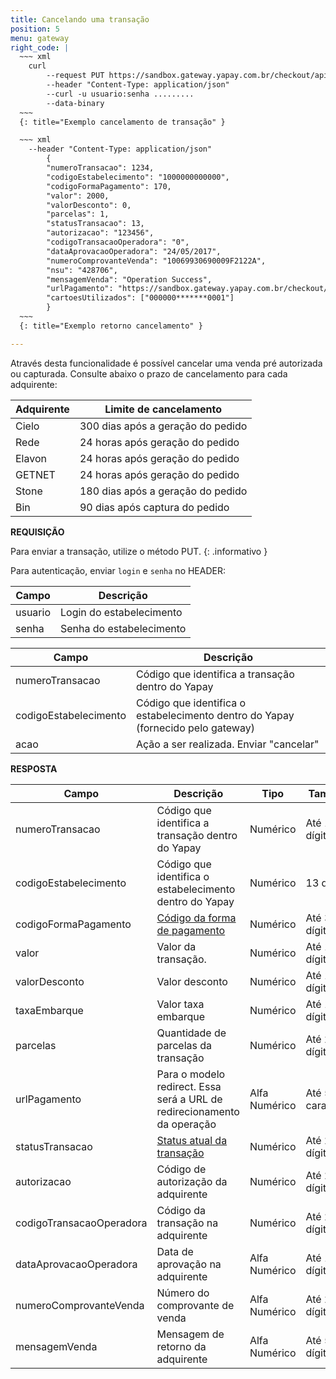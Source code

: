```yaml
---
title: Cancelando uma transação
position: 5
menu: gateway
right_code: |
  ~~~ xml
    curl
        --request PUT https://sandbox.gateway.yapay.com.br/checkout/api/v2/transacao/10000000000000/1234/cancelar
        --header "Content-Type: application/json"
        --curl -u usuario:senha .........
        --data-binary
  ~~~
  {: title="Exemplo cancelamento de transação" }

  ~~~ xml
    --header "Content-Type: application/json"
        {
        "numeroTransacao": 1234,
        "codigoEstabelecimento": "1000000000000",
        "codigoFormaPagamento": 170,
        "valor": 2000,
        "valorDesconto": 0,
        "parcelas": 1,
        "statusTransacao": 13,
        "autorizacao": "123456",
        "codigoTransacaoOperadora": "0",
        "dataAprovacaoOperadora": "24/05/2017",
        "numeroComprovanteVenda": "10069930690009F2122A",
        "nsu": "428706",
        "mensagemVenda": "Operation Success",
        "urlPagamento": "https://sandbox.gateway.yapay.com.br/checkout/PagamentoCielo/PagamentoCielo.do?cod=14956291484887110cf2a-9aeb-4b34-a869-1a61f0611b66",
        "cartoesUtilizados": ["000000*******0001"]
        }
  ~~~
  {: title="Exemplo retorno cancelamento" }

---
```



Através desta funcionalidade é possível cancelar uma venda pré autorizada ou capturada. Consulte abaixo o prazo de cancelamento para cada adquirente:

| Adquirente | Limite de cancelamento            |
|------------|-----------------------------------|
| Cielo      | 300 dias após a geração do pedido |
| Rede       | 24 horas após geração do pedido   |
| Elavon     | 24 horas após geração do pedido   |
| GETNET     | 24 horas após geração do pedido   |
| Stone      | 180 dias após a geração do pedido |
| Bin        | 90 dias após captura do pedido    |

**REQUISIÇÃO**

<i class="fa fa-info-circle" aria-hidden="true"></i> Para enviar a transação, utilize o método <span class="put">PUT</span>.
{: .informativo }

 Para autenticação, enviar `login` e `senha` no HEADER:

| Campo    | Descrição                |
|----------|--------------------------|
| usuario  | Login do estabelecimento |
| senha    | Senha do estabelecimento |


| Campo                 | Descrição                                                                            |
|-----------------------|--------------------------------------------------------------------------------------|
| numeroTransacao       | Código que identifica a transação dentro do Yapay                                 |
| codigoEstabelecimento | Código que identifica o estabelecimento dentro do Yapay (fornecido pelo gateway)  |
| acao                  | Ação a ser realizada. Enviar "cancelar"                                              |

**RESPOSTA**


| Campo                    | Descrição                                                                | Tipo          | Tamanho             |
|--------------------------|--------------------------------------------------------------------------|---------------|---------------------|
| numeroTransacao          | Código que identifica a transação dentro do Yapay                     | Numérico      | Até 19 dígitos      |
| codigoEstabelecimento    | Código que identifica o estabelecimento dentro do Yapay               | Numérico      | 13 dígitos          |
| codigoFormaPagamento     | <a href="/gateway/rest/codigos-da-api-rest/#forma-de-pagamento" target="_blank" class="linkPadraoVerde">Código da forma de pagamento</a>                                           | Numérico      | Até 3 dígitos       |
| valor                    | Valor da transação.                                                      | Numérico      | Até 10 dígitos      |
| valorDesconto            | Valor desconto                                                           | Numérico      | Até 10 dígitos      |
| taxaEmbarque             | Valor taxa embarque                                                      | Numérico      | Até 10 dígitos      |
| parcelas                 | Quantidade de parcelas da transação                                      | Numérico      | Até 2 dígitos       |
| urlPagamento             | Para o modelo redirect. Essa será a URL de redirecionamento da operação  | Alfa Numérico | Até 500 caracteres  |
| statusTransacao          | <a href="/gateway/rest/codigos-da-api-rest/#status-de-transacao" target="_blank" class="linkPadraoVerde">Status atual da transação</a>                                             | Numérico      | Até 2 dígitos       |
| autorizacao              | Código de autorização da adquirente                                      | Numérico      | Até 20 dígitos      |
| codigoTransacaoOperadora | Código da transação na adquirente                                        | Numérico      | Até 20 dígitos      |
| dataAprovacaoOperadora   | Data de aprovação na adquirente                                          | Alfa Numérico | Até 10 dígitos      |
| numeroComprovanteVenda   | Número do comprovante de venda                                           | Alfa Numérico | Até 20 dígitos      |
| mensagemVenda            | Mensagem de retorno da adquirente                                        | Alfa Numérico | Até 50 dígitos      |